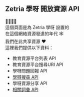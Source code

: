 
## Zetria 學呀 開放資源 API  
💛💚💙💜  
這個頁面是為 Zetria 學呀 設置的  
在這個網絡資源發達的年代 🕸  
我們在此共享資源 ❤  
這裡我們提供以下資料：
   - 教育資源平台列表 API
   - 教育資源平台搜尋URI API
   - 學呀問題回報 API
   - [學呀搜尋 API](./search-api.md)
   - 學呀資源分享 API
   - [相關詞彙 API](./related-terms.md)
  
  
